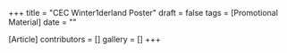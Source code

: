 +++
title = "CEC Winter1derland Poster"
draft = false
tags = [Promotional Material]
date = ""

[Article]
contributors = []
gallery = []
+++